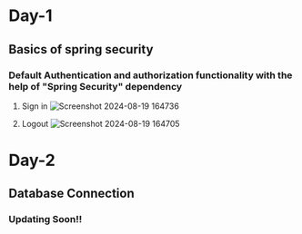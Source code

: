 # Day-1
## Basics of spring security
### Default Authentication and authorization functionality with the help of "Spring Security" dependency

1. Sign in
![Screenshot 2024-08-19 164736](https://github.com/user-attachments/assets/06877c4e-186c-4c69-a3bd-f22903e0f6cf)

2. Logout
![Screenshot 2024-08-19 164705](https://github.com/user-attachments/assets/270e572b-4e8e-4e20-9d26-46e9ba6068bc)

# Day-2
## Database Connection
### Updating Soon!!
